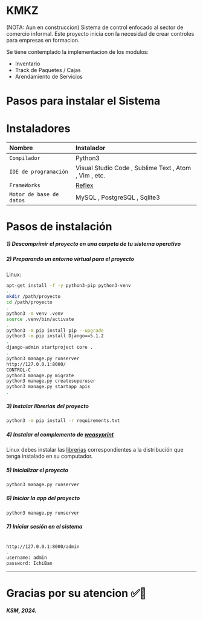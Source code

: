 # KMKZ
(NOTA: Aun en construccion)
Sistema de control enfocado al sector de comercio informal.
Este proyecto inicia con la necesidad de crear controles para empresas en formacion.

Se tiene contemplado la implementacion de los modulos:
- Inventario
- Track de Paquetes / Cajas
- Arendamiento de Servicios

# Pasos para instalar el Sistema

# Instaladores
| Nombre                   | Instalador                                            |
|:-------------------------|:------------------------------------------------------| 
| `Compilador`             | Python3                                               |
| `IDE de programación`    | Visual Studio Code , Sublime Text , Atom , Vim , etc. |
| `FrameWorks`             |  [Reflex](https://reflex.dev/ "Reflex")               |
| `Motor de base de datos` | MySQL , PostgreSQL , Sqlite3                          |

# Pasos de instalación

##### 1) Descomprimir el proyecto en una carpeta de tu sistema operativo

##### 2) Preparando un entorno virtual para el proyecto

Linux:

```bash
apt-get install -f -y python3-pip python3-venv 
.
mkdir /path/proyecto
cd /path/proyecto
.
python3 -m venv .venv
source .venv/bin/activate
.
python3 -m pip install pip --upgrade 
python3 -m pip install Django==5.1.2
.
django-admin startproject core .
.
python3 manage.py runserver
http://127.0.0.1:8000/
CONTROL-C
python3 manage.py migrate
python3 manage.py createsuperuser
python3 manage.py startapp apis
.
```

##### 3) Instalar librerias del proyecto

```bash
python3 -m pip install -r requirements.txt
```

##### 4) Instalar el complemento de [weasyprint](https://weasyprint.org/ "weasyprint")
Linux debes instalar las [librerias](https://doc.courtbouillon.org/weasyprint/stable/first_steps.html#linux "librerias") correspondientes a la distribución que tenga instalado en su computador.

##### 5) Inicializar el proyecto

```bash
python3 manage.py runserver
```

##### 6) Iniciar la app del proyecto

```bash
python3 manage.py runserver
```

##### 7) Iniciar sesión en el sistema

```bash

http://127.0.0.1:8000/admin
.
username: admin
password: IchiBan
```

------------

#  Gracias por su atencion ✅🙏

***KSM, 2024.***

